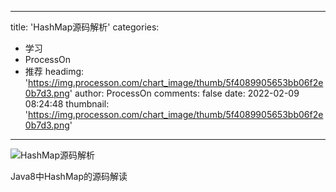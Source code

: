 
---
title: 'HashMap源码解析'
categories: 
 - 学习
 - ProcessOn
 - 推荐
headimg: 'https://img.processon.com/chart_image/thumb/5f4089905653bb06f2e0b7d3.png'
author: ProcessOn
comments: false
date: 2022-02-09 08:24:48
thumbnail: 'https://img.processon.com/chart_image/thumb/5f4089905653bb06f2e0b7d3.png'
---

<div>   
<img class="thumb" alt="HashMap源码解析" src="https://img.processon.com/chart_image/thumb/5f4089905653bb06f2e0b7d3.png" referrerpolicy="no-referrer">
<p>Java8中HashMap的源码解读</p>  
</div>
            